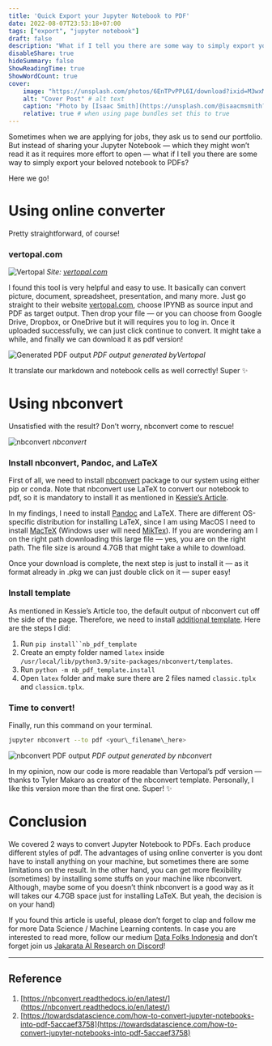 ```yaml
---
title: 'Quick Export your Jupyter Notebook to PDF'
date: 2022-08-07T23:53:18+07:00
tags: ["export", "jupyter notebook"]
draft: false
description: "What if I tell you there are some way to simply export your beloved notebook to PDFs?"
disableShare: true
hideSummary: false
ShowReadingTime: true
ShowWordCount: true
cover:
    image: "https://unsplash.com/photos/6EnTPvPPL6I/download?ixid=M3wxMjA3fDB8MXxhbGx8MzV8fHx8fHwyfHwxNzAzNzg3NTY2fA&force=true&w=640" # image path/url
    alt: "Cover Post" # alt text
    caption: "Photo by [Isaac Smith](https://unsplash.com/@isaacmsmith?utm_source=medium&utm_medium=referral) on [Unsplash](https://unsplash.com/?utm_source=medium&utm_medium=referral)" # display caption under cover
    relative: true # when using page bundles set this to true
---
```


Sometimes when we are applying for jobs, they ask us to send our portfolio. But instead of sharing your Jupyter Notebook — which they might won’t read it as it requires more effort to open — what if I tell you there are some way to simply export your beloved notebook to PDFs?

Here we go!

# Using online converter

Pretty straightforward, of course!

### vertopal.com

![Vertopal](https://miro.medium.com/v2/resize:fit:720/format:webp/0*prvWjscyDhOtBh4L)
*Site: [vertopal.com](https://vertopal.com)*

I found this tool is very helpful and easy to use. It basically can convert picture, document, spreadsheet, presentation, and many more. Just go straight to their website [vertopal.com](https://vertopal.com/en/convert/ipynb-to-pdf), choose IPYNB as source input and PDF as target output. Then drop your file — or you can choose from Google Drive, Dropbox, or OneDrive but it will requires you to log in. Once it uploaded successfully, we can just click continue to convert. It might take a while, and finally we can download it as pdf version!


![Generated PDF output](https://miro.medium.com/v2/resize:fit:720/format:webp/0*hsaRo3zp6vIEQr5X)
*PDF output generated byVertopal*

It translate our markdown and notebook cells as well correctly! Super ✨

# Using nbconvert

Unsatisfied with the result? Don’t worry, nbconvert come to rescue!

![nbconvert](https://miro.medium.com/v2/resize:fit:720/format:webp/0*OD-dntwXx8cbyj7q)
*nbconvert*

### Install nbconvert, Pandoc, and LaTeX

First of all, we need to install [nbconvert](https://nbconvert.readthedocs.io/en/latest/install.html#installing-nbconvert) package to our system using either pip or conda. Note that nbconvert use LaTeX to convert our notebook to pdf, so it is mandatory to install it as mentioned in [Kessie’s Article](https://towardsdatascience.com/how-to-convert-jupyter-notebooks-into-pdf-5accaef3758).

In my findings, I need to install [Pandoc](https://pandoc.org/installing.html) and LaTeX. There are different OS-specific distribution for installing LaTeX, since I am using MacOS I need to install [MacTeX](https://tug.org/mactex/mactex-download.html) (Windows user will need [MikTex](https://miktex.org/)). If you are wondering am I on the right path downloading this large file — yes, you are on the right path. The file size is around 4.7GB that might take a while to download.

Once your download is complete, the next step is just to install it — as it format already in .pkg we can just double click on it — super easy!

### Install template

As mentioned in Kessie’s Article too, the default output of nbconvert cut off the side of the page. Therefore, we need to install [additional template](https://github.com/t-makaro/nb_pdf_template). Here are the steps I did:

1.  Run `pip install``nb_pdf_template`
2.  Create an empty folder named `latex` inside `/usr/local/lib/python3.9/site-packages/nbconvert/templates`.
3.  Run `python -m nb_pdf_template.install`
4.  Open `latex` folder and make sure there are 2 files named `classic.tplx` and `classicm.tplx`.

### Time to convert!

Finally, run this command on your terminal.

```bash
jupyter nbconvert --to pdf <your\_filename\_here>
```

![nbconvert PDF output](https://miro.medium.com/v2/resize:fit:720/format:webp/0*Ul89bVP2Uvp3OMUr)
*PDF output generated by nbconvert*

In my opinion, now our code is more readable than Vertopal’s pdf version — thanks to Tyler Makaro as creator of the nbconvert template. Personally, I like this version more than the first one. Super! ✨

# Conclusion

We covered 2 ways to convert Jupyter Notebook to PDFs. Each produce different styles of pdf. The advantages of using online converter is you dont have to install anything on your machine, but sometimes there are some limitations on the result. In the other hand, you can get more flexibility (sometimes) by installing some stuffs on your machine like nbconvert. Although, maybe some of you doesn’t think nbconvert is a good way as it will takes our 4.7GB space just for installing LaTeX. But yeah, the decision is on your hand)

If you found this article is useful, please don’t forget to clap and follow me for more Data Science / Machine Learning contents. In case you are interested to read more, follow our medium [Data Folks Indonesia](https://medium.com/data-folks-indonesia) and don’t forget join us [Jakarata AI Research on Discord](https://discord.com/invite/6v28dq8dRE)!

---

## Reference

1.  [https://nbconvert.readthedocs.io/en/latest/](https://nbconvert.readthedocs.io/en/latest/)
2.  [https://towardsdatascience.com/how-to-convert-jupyter-notebooks-into-pdf-5accaef3758](https://towardsdatascience.com/how-to-convert-jupyter-notebooks-into-pdf-5accaef3758)
